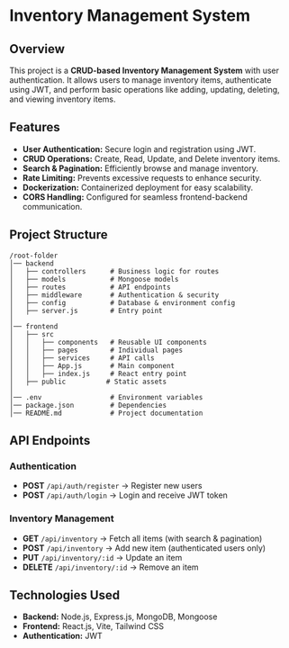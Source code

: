 # Inventory Management System

## Overview
This project is a **CRUD-based Inventory Management System** with user authentication. It allows users to manage inventory items, authenticate using JWT, and perform basic operations like adding, updating, deleting, and viewing inventory items.

## Features
- **User Authentication:** Secure login and registration using JWT.
- **CRUD Operations:** Create, Read, Update, and Delete inventory items.
- **Search & Pagination:** Efficiently browse and manage inventory.
- **Rate Limiting:** Prevents excessive requests to enhance security.
- **Dockerization:** Containerized deployment for easy scalability.
- **CORS Handling:** Configured for seamless frontend-backend communication.

## Project Structure
```
/root-folder
│── backend
│   ├── controllers      # Business logic for routes
│   ├── models           # Mongoose models
│   ├── routes           # API endpoints
│   ├── middleware       # Authentication & security
│   ├── config           # Database & environment config
│   ├── server.js        # Entry point
│
│── frontend
│   ├── src
│   │   ├── components   # Reusable UI components
│   │   ├── pages        # Individual pages
│   │   ├── services     # API calls
│   │   ├── App.js       # Main component
│   │   ├── index.js     # React entry point
│   ├── public          # Static assets
│
│── .env                 # Environment variables
│── package.json         # Dependencies
│── README.md            # Project documentation
```

## API Endpoints
### Authentication
- **POST** `/api/auth/register` → Register new users
- **POST** `/api/auth/login` → Login and receive JWT token

### Inventory Management
- **GET** `/api/inventory` → Fetch all items (with search & pagination)
- **POST** `/api/inventory` → Add new item (authenticated users only)
- **PUT** `/api/inventory/:id` → Update an item
- **DELETE** `/api/inventory/:id` → Remove an item

## Technologies Used
- **Backend:** Node.js, Express.js, MongoDB, Mongoose
- **Frontend:** React.js, Vite, Tailwind CSS
- **Authentication:** JWT


